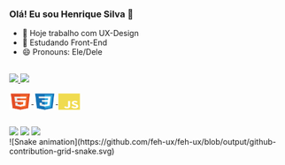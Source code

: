 ### Olá! Eu sou Henrique Silva 👋

- 🔭 Hoje trabalho com UX-Design
- 🌱 Estudando Front-End
- 😄 Pronouns: Ele/Dele
<br>
<div align="left">
  <a href="https://henriquesilva.tech/">
  <img height="180em" src="https://github-readme-stats.vercel.app/api?username=feh-ux&show_icons=true&theme=dark&include_all_commits=true&count_private=true"/>
  <img height="180em" src="https://github-readme-stats.vercel.app/api/top-langs/?username=feh-ux&layout=compact&langs_count=7&theme=dark"/>
</div>
  <div style="display: inline_block"><br>
  <img align="center" alt="Rafa-HTML" height="30" width="40" src="https://raw.githubusercontent.com/devicons/devicon/master/icons/html5/html5-original.svg">
  <img align="center" alt="Rafa-CSS" height="30" width="40" src="https://raw.githubusercontent.com/devicons/devicon/master/icons/css3/css3-original.svg">
  <img align="center" alt="Rafa-Js" height="30" width="40" src="https://raw.githubusercontent.com/devicons/devicon/master/icons/javascript/javascript-plain.svg">
 </div>
  
  ##
  
<div align="left">
     <a href="https://www.instagram.com/feh.uxd" target="_blank"><img src="https://img.shields.io/badge/-Instagram-%23E4405F?style=for-the-badge&logo=instagram&logoColor=white" target="_blank"></a>
 	   <a href = "mailto:henrique.silva@acessibilidadecollab.com"><img src="https://img.shields.io/badge/-Gmail-%23333?style=for-the-badge&logo=gmail&logoColor=white" target="_blank"></a>
     <a href="https://www.linkedin.com/in/fhenriquesilva" target="_blank"><img src="https://img.shields.io/badge/-LinkedIn-%230077B5?style=for-the-badge&logo=linkedin&logoColor=white" target="_blank"></a> 
   </div>
    ![Snake animation](https://github.com/feh-ux/feh-ux/blob/output/github-contribution-grid-snake.svg)
